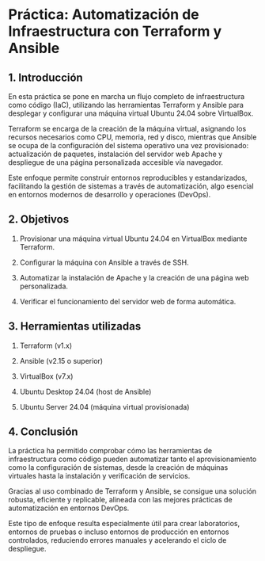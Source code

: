 # Práctica: Automatización de Infraestructura con Terraform y Ansible

## 1. Introducción

En esta práctica se pone en marcha un flujo completo de infraestructura como código (IaC), utilizando las herramientas Terraform y Ansible para desplegar y configurar una máquina virtual Ubuntu 24.04 sobre VirtualBox.

Terraform se encarga de la creación de la máquina virtual, asignando los recursos necesarios como CPU, memoria, red y disco, mientras que Ansible se ocupa de la configuración del sistema operativo una vez provisionado: actualización de paquetes, instalación del servidor web Apache y despliegue de una página personalizada accesible vía navegador.

Este enfoque permite construir entornos reproducibles y estandarizados, facilitando la gestión de sistemas a través de automatización, algo esencial en entornos modernos de desarrollo y operaciones (DevOps).

## 2. Objetivos

1. Provisionar una máquina virtual Ubuntu 24.04 en VirtualBox mediante Terraform.

2. Configurar la máquina con Ansible a través de SSH.

3. Automatizar la instalación de Apache y la creación de una página web personalizada.

4. Verificar el funcionamiento del servidor web de forma automática.

## 3. Herramientas utilizadas

1. Terraform (v1.x)

2. Ansible (v2.15 o superior)

3. VirtualBox (v7.x)

4. Ubuntu Desktop 24.04 (host de Ansible)

5. Ubuntu Server 24.04 (máquina virtual provisionada)

## 4. Conclusión

La práctica ha permitido comprobar cómo las herramientas de infraestructura como código pueden automatizar tanto el aprovisionamiento como la configuración de sistemas, desde la creación de máquinas virtuales hasta la instalación y verificación de servicios.

Gracias al uso combinado de Terraform y Ansible, se consigue una solución robusta, eficiente y replicable, alineada con las mejores prácticas de automatización en entornos DevOps.

Este tipo de enfoque resulta especialmente útil para crear laboratorios, entornos de pruebas o incluso entornos de producción en entornos controlados, reduciendo errores manuales y acelerando el ciclo de despliegue.